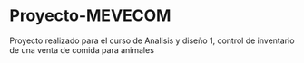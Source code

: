 # Proyecto-MEVECOM
Proyecto realizado para el curso de Analisis y diseño 1, control de inventario de una venta de comida para animales 
